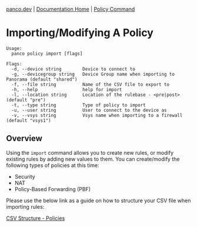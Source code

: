 [panco.dev](https://panco.dev) \| [Documentation Home](https://panco.dev/docs.html) \| [Policy Command](https://panco.dev/policy.html)

# Importing/Modifying A Policy

```
Usage:
  panco policy import [flags]

Flags:
  -d, --device string        Device to connect to
  -g, --devicegroup string   Device Group name when importing to Panorama (default "shared")
  -f, --file string          Name of the CSV file to export to
  -h, --help                 help for import
  -l, --location string      Location of the rulebase - <pre|post> (default "pre")
  -t, --type string          Type of policy to import
  -u, --user string          User to connect to the device as
  -v, --vsys string          Vsys name when importing to a firewall (default "vsys1")
```

## Overview

Using the `import` command allows you to create new rules, or modify existing rules by adding new values
to them. You can create/modify the following types of policies at this time:

* Security
* NAT
* Policy-Based Forwarding (PBF)

Please use the below link as a guide on how to structure your CSV file when importing rules:

[CSV Structure - Policies](https://panco.dev/csv_policy.html)
